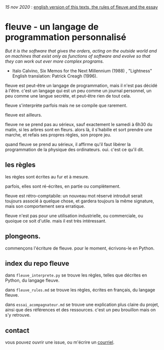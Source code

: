 *15 nov 2020* : [english version of this texts, the rules of fleuve and the essay](https://github.com/eviau/fleuve/blob/main/english_version)

# fleuve - un langage de programmation personnalisé

*But it is the software that gives the orders, acting on the outside world and on machines that exist only as functions of software and evolve so that they can work out ever more complex programs.*

- Italo Calvino, Six Memos for the Next Millennium (1988) , "Lightness" English translation: Patrick Creagh (1996).

fleuve est peut-être un langage de programmation, mais il n'est pas décidé à l'être. c'est un langage qui est un peu comme un journal personnel, un peu comme une langue secrète, et peut-être rien de tout cela.

fleuve s'interprète parfois mais ne se compile que rarement.

fleuve est ailleurs.

fleuve ne se prend pas au sérieux, sauf exactement le samedi à 6h30 du matin, si les arbres sont en fleurs. alors là, il s'habille et sort prendre une marche, et refais ses propres règles, son propre jeu.

quand fleuve se prend au sérieux, il affirme qu'il faut libérer la programmation de la physique des ordinateurs. oui. c'est ce qu'il dit.

## les règles

les règles sont écrites au fur et à mesure.

parfois, elles sont ré-écrites, en partie ou complètement.

fleuve est rétro-comptabile: un nouveau mot réservé introduit serait toujours associé à quelque chose, et gardera toujours la même signature, mais son comportement sera erratique.

fleuve n'est pas pour une utilisation industrielle, ou commerciale, ou quoique ce soit d'utile. mais il est très intéressant.

## plongeons.

commençons l'écriture de fleuve. pour le moment, écrivons-le en Python.

## index du repo fleuve

dans `fleuve_interprete.py` se trouve les règles, telles que décrites en Python, du langage fleuve.

dans `fleuve_rules.md` se trouve les règles, écrites en français, du langage fleuve.

dans `essai_acompagnateur.md` se trouve une explication plus claire du projet, ainsi que des références et des ressources. c'est un peu brouillon mais on s'y retrouve.

## contact

vous pouvez ouvrir une issue, ou m'écrire un [courriel](fleuve.programmation@gmail.com).

